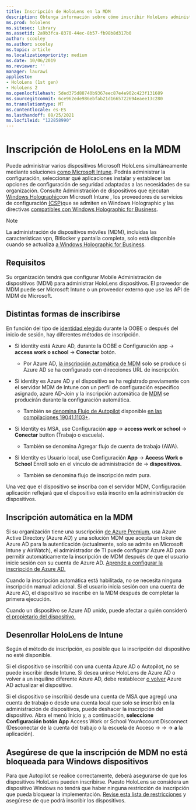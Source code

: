 ```yaml
---
title: Inscripción de HoloLens en la MDM
description: Obtenga información sobre cómo inscribir HoloLens administración de dispositivos móviles (MDM) para facilitar la administración de varios dispositivos.
ms.prod: hololens
ms.sitesec: library
ms.assetid: 2a9b3fca-8370-44ec-8b57-fb98b8d317b0
author: scooley
ms.author: scooley
ms.topic: article
ms.localizationpriority: medium
ms.date: 10/06/2019
ms.reviewer: ''
manager: laurawi
appliesto:
- HoloLens (1st gen)
- HoloLens 2
ms.openlocfilehash: 5ded375d88740b9367eec87e4e902c423f131689
ms.sourcegitcommit: 6ce962ede986ebfab21d1665722694eaee13c280
ms.translationtype: MT
ms.contentlocale: es-ES
ms.lasthandoff: 08/25/2021
ms.locfileid: "122858990"
---
```

# <a name="enroll-hololens-in-mdm"></a>Inscripción de HoloLens en la MDM

Puede administrar varios dispositivos Microsoft HoloLens simultáneamente mediante soluciones [como Microsoft Intune](/intune/windows-holographic-for-business). Podrás administrar la configuración, seleccionar qué aplicaciones instalar y establecer las opciones de configuración de seguridad adaptadas a las necesidades de su organización. Consulte Administración de dispositivos que ejecutan [Windows Holographic](/intune/windows-holographic-for-business)con Microsoft Intune , los proveedores de servicios de configuración [(CSP)](https://msdn.microsoft.com/windows/hardware/commercialize/customize/mdm/configuration-service-provider-reference#hololens)que se admiten en Windows Holographic y las directivas [compatibles con Windows Holographic for Business](https://msdn.microsoft.com/windows/hardware/commercialize/customize/mdm/policy-configuration-service-provider#hololenspolicies).

> [!NOTE]
> La administración de dispositivos móviles (MDM), incluidas las características vpn, Bitlocker y pantalla completa, solo está disponible cuando se actualiza [a Windows Holographic for Business](hololens1-upgrade-enterprise.md).

## <a name="requirements"></a>Requisitos

 Su organización tendrá que configurar Mobile Administración de dispositivos (MDM) para administrar HoloLens dispositivos. El proveedor de MDM puede ser Microsoft Intune o un proveedor externo que use las API de MDM de Microsoft.

## <a name="different-ways-to-enroll"></a>Distintas formas de inscribirse

En función del tipo de [identidad elegido](hololens-identity.md) durante la OOBE o después del inicio de sesión, hay diferentes métodos de inscripción.

- Si identity está Azure AD, durante la OOBE o Configuración app   ->  **access work o school**  ->  **Conectar** botón.
    - Por Azure AD, [la inscripción automática de MDM](hololens-enroll-mdm.md#auto-enrollment-in-mdm) solo se produce si Azure AD se ha configurado con direcciones URL de inscripción.

- Si identity es Azure AD y el dispositivo se ha registrado previamente con el servidor MDM de Intune con un perfil de configuración específico asignado, azure AD-Join y la inscripción automática de [MDM](hololens-enroll-mdm.md#auto-enrollment-in-mdm) se producirán durante la configuración automática.
    - También se [denomina Flujo de Autopilot](hololens2-autopilot.md) disponible [en las compilaciones 19041.1103+](hololens-release-notes.md#windows-holographic-version-2004).


- Si Identity es MSA, use Configuración **app**  ->  **access work or school**  ->  **Conectar** button (Trabajo o escuela).
    - También se denomina Agregar flujo de cuenta de trabajo (AWA).
- Si Identity es Usuario local, use Configuración **App**  ->  **Access Work o School** Enroll solo en el vínculo de administración de  ->  **dispositivos.**
    - También se denomina flujo de inscripción mdm pura.

Una vez que el dispositivo se inscriba con el servidor MDM, Configuración aplicación reflejará que el dispositivo está inscrito en la administración de dispositivos.

## <a name="auto-enrollment-in-mdm"></a>Inscripción automática en la MDM

Si su organización tiene una suscripción [de Azure Premium](https://azure.microsoft.com/overview/), usa Azure Active Directory (Azure AD) y una solución MDM que acepta un token de Azure AD para la autenticación (actualmente, solo se admite en Microsoft Intune y AirWatch), el administrador de TI puede configurar Azure AD para permitir automáticamente la inscripción de MDM después de que el usuario inicie sesión con su cuenta de Azure AD. [Aprende a configurar la inscripción de Azure AD.](/mem/intune/enrollment/windows-enroll#enable-windows-10-automatic-enrollment)

Cuando la inscripción automática está habilitada, no se necesita ninguna inscripción manual adicional. Si el usuario inicia sesión con una cuenta de Azure AD, el dispositivo se inscribe en la MDM después de completar la primera ejecución.

Cuando un dispositivo se Azure AD unido, puede afectar a quién consideró [el propietario del dispositivo.](security-adminless-os.md#device-owner)

## <a name="unenroll-hololens-from-intune"></a>Desenrollar HoloLens de Intune

Según el método de inscripción, es posible que la inscripción del dispositivo no esté disponible.

Si el dispositivo se inscribió con una cuenta Azure AD o Autopilot, no se puede inscribir desde Intune. Si desea unirse HoloLens de Azure AD o volver a un inquilino diferente Azure AD, debe restablecer [o volver](hololens-recovery.md#reset-the-device) Azure AD actualizar el dispositivo.

Si el dispositivo se inscribió desde una cuenta de MSA que agregó una cuenta de trabajo o desde una cuenta local que solo se inscribió en la administración de dispositivos, puede deshacer la inscripción del dispositivo. Abra el menú Inicio y, a continuación, **seleccione Configuración botón App** Access Work or School YourAccount Disconnect (Desconectar de la cuenta del trabajo o la escuela de Acceso  ->    ->    ->  **a** la aplicación).

## <a name="ensure-that-mdm-enrollment-isnt-blocked-for-windows-devices"></a>Asegúrese de que la inscripción de MDM no está bloqueada para Windows dispositivos

Para que Autopilot se realice correctamente, deberá asegurarse de que los dispositivos HoloLens pueden inscribirse. Puesto HoloLens se considera un dispositivo Windows no tendrá que haber ninguna restricción de inscripción que pueda bloquear la implementación. [Revise esta lista de restricciones](/mem/intune/enrollment/enrollment-restrictions-set) y asegúrese de que podrá inscribir los dispositivos.